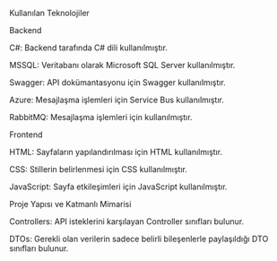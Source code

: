 Kullanılan Teknolojiler

Backend

C#: Backend tarafında C# dili kullanılmıştır.

MSSQL: Veritabanı olarak Microsoft SQL Server kullanılmıştır.

Swagger: API dokümantasyonu için Swagger kullanılmıştır.

Azure: Mesajlaşma işlemleri için Service Bus kullanılmıştır.

RabbitMQ: Mesajlaşma işlemleri için kullanılmıştır.

Frontend

HTML: Sayfaların yapılandırılması için HTML kullanılmıştır.

CSS: Stillerin belirlenmesi için CSS kullanılmıştır.

JavaScript: Sayfa etkileşimleri için JavaScript kullanılmıştır.

Proje Yapısı ve Katmanlı Mimarisi

Controllers: API isteklerini karşılayan Controller sınıfları bulunur.

DTOs: Gerekli olan verilerin sadece belirli bileşenlerle paylaşıldığı DTO sınıfları bulunur.
